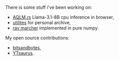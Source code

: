 There is some stuff i've been working on:
- [AQLM.rs](https://galqiwi.github.io/aqlm-rs/about.html) Llama-3.1-8B cpu inference in browser,
- [utilites](https://github.com/galqiwi/garc) for personal archive,
- [ray marcher](https://github.com/galqiwi/numpy-marcher) implemented in pure numpy.

My open source contributions:
- [bitsandbytes](https://github.com/bitsandbytes-foundation/bitsandbytes/pull/1292/commits),
- [YTsaurus](https://github.com/ytsaurus/ytsaurus/commits?author=galqiwi).
